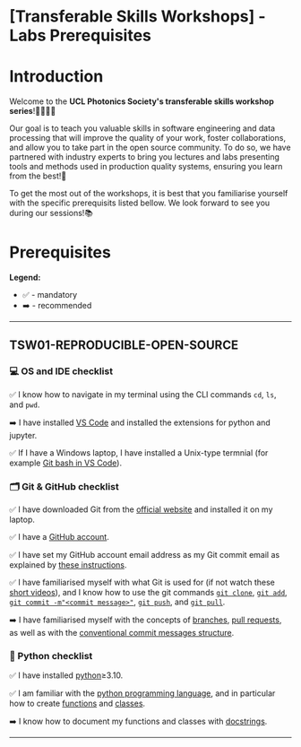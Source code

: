 # [Transferable Skills Workshops] - Labs Prerequisites

# Introduction
Welcome to the **UCL Photonics Society's transferable skills workshop series**!👩‍🎓👨‍🎓

Our goal is to teach you valuable skills in software engineering and data processing that will improve the quality of your work, foster collaborations, and allow you to take part in the open source community. To do so, we have partnered with industry experts to bring you lectures and labs presenting tools and methods used in production quality systems, ensuring you learn from the best!💯 

To get the most out of the workshops, it is best that you familiarise yourself with the specific prerequisits listed bellow. We look forward to see you during our sessions!📚

# Prerequisites 
**Legend:**
* ✅ - mandatory
* ➡️ - recommended

---

## TSW01-REPRODUCIBLE-OPEN-SOURCE

### 💻 OS and IDE checklist
✅ I know how to navigate in my terminal using the CLI commands `cd`, `ls`, and `pwd`.

➡️ I have installed [VS Code](https://code.visualstudio.com) and installed the extensions for python and jupyter.

✅ If I have a Windows laptop, I have installed a Unix-type termnial (for example [Git bash in VS Code](https://www.google.com/search?client=safari&rls=en&q=git+bash+vscode&ie=UTF-8&oe=UTF-8)).


### 🗂️ Git & GitHub checklist
✅ I have downloaded Git from the [official website](https://git-scm.com/downloads) and installed it on my laptop.

✅ I have a [GitHub account](https://github.com/signup?ref_cta=Sign+up&ref_loc=header+logged+out&ref_page=%2F&source=header-home).

✅ I have set my GitHub account email address as my Git commit email as explained by [these instructions](https://docs.github.com/en/account-and-profile/setting-up-and-managing-your-personal-account-on-github/managing-email-preferences/setting-your-commit-email-address#setting-your-commit-email-address-in-git).

✅ I have familiarised myself with what Git is used for (if not watch these [short videos](https://git-scm.com/videos)), and I know how to use the git commands [`git clone`](https://github.com/git-guides/git-clone), [`git add`](https://github.com/git-guides/git-add), [`git commit -m"<commit message>"`](https://github.com/git-guides/git-commit), [`git push`](https://github.com/git-guides/git-push), and [`git pull`](https://github.com/git-guides/git-pull).

➡️ I have familiarised myself with the concepts of [branches](https://docs.github.com/en/pull-requests/collaborating-with-pull-requests/proposing-changes-to-your-work-with-pull-requests/about-branches), [pull requests](https://docs.github.com/en/pull-requests/collaborating-with-pull-requests/proposing-changes-to-your-work-with-pull-requests/about-pull-requests), as well as with the [conventional commit messages structure](https://gist.github.com/qoomon/5dfcdf8eec66a051ecd85625518cfd13).

### 🐍 Python checklist
✅ I have installed [python](https://www.python.org/downloads/)≥3.10.

✅ I am familiar with the [python programming language](https://www.w3schools.com/python/default.asp), and in particular how to create [functions](https://www.w3schools.com/python/python_functions.asp) and [classes](https://www.w3schools.com/python/python_classes.asp).

➡️ I know how to document my functions and classes with [docstrings](https://www.geeksforgeeks.org/python-docstrings/).

---

